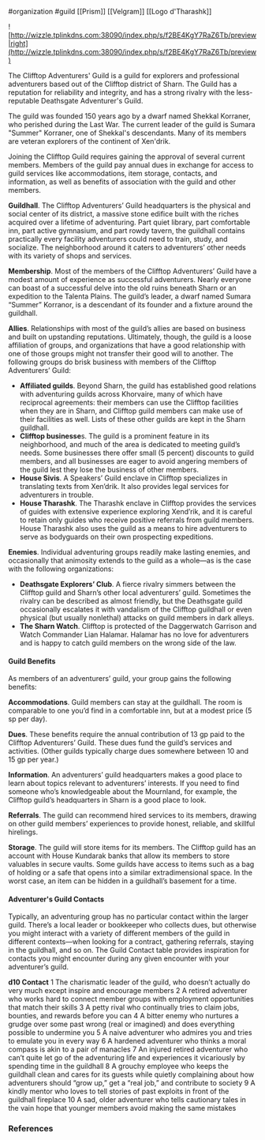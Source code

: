  #organization #guild [[Prism]] [[Velgram]] [[Logo d'Tharashk]]

![http://wizzle.tplinkdns.com:38090/index.php/s/f2BE4KgY7RaZ6Tb/preview|right](http://wizzle.tplinkdns.com:38090/index.php/s/f2BE4KgY7RaZ6Tb/preview)

The Clifftop Adventurers' Guild is a guild for explorers and professional adventurers based out of the Clifftop district of Sharn. The Guild has a reputation for reliability and integrity, and has a strong rivalry with the less-reputable Deathsgate Adventurer's Guild.

The guild was founded 150 years ago by a dwarf named Shekkal Korraner, who perished during the Last War. The current leader of the guild is Sumara "Summer" Korraner, one of Shekkal's descendants. Many of its members are veteran explorers of the continent of Xen'drik.

Joining the Clifftop Guild requires gaining the approval of several current members. Members of the guild pay annual dues in exchange for access to guild services like accommodations, item storage, contacts, and information, as well as benefits of association with the guild and other members.

**Guildhall**. The Clifftop Adventurers’ Guild headquarters is the physical and social center of its district, a massive stone edifice built with the riches acquired over a lifetime of adventuring. Part quiet library, part comfortable inn, part active gymnasium, and part rowdy tavern, the guildhall contains practically every facility adventurers could need to train, study, and socialize. The neighborhood around it caters to adventurers’ other needs with its variety of shops and services.

**Membership**. Most of the members of the Clifftop Adventurers’ Guild have a modest amount of experience as successful adventurers. Nearly everyone can boast of a successful delve into the old ruins beneath Sharn or an expedition to the Talenta Plains. The guild’s leader, a dwarf named Sumara “Summer” Korranor, is a descendant of its founder and a fixture around the guildhall.

**Allies**. Relationships with most of the guild’s allies are based on business and built on upstanding reputations. Ultimately, though, the guild is a loose affiliation of groups, and organizations that have a good relationship with one of those groups might not transfer their good will to another. The following groups do brisk business with members of the Clifftop Adventurers’ Guild:

- **Affiliated guilds**. Beyond Sharn, the guild has established good relations with adventuring guilds across Khorvaire, many of which have reciprocal agreements: their members can use the Clifftop facilities when they are in Sharn, and Clifftop guild members can make use of their facilities as well. Lists of these other guilds are kept in the Sharn guildhall.
- **Clifftop businesse**s. The guild is a prominent feature in its neighborhood, and much of the area is dedicated to meeting guild’s needs. Some businesses there offer small (5 percent) discounts to guild members, and all businesses are eager to avoid angering members of the guild lest they lose the business of other members.
- **House Sivis**. A Speakers’ Guild enclave in Clifftop specializes in translating texts from Xen’drik. It also provides legal services for adventurers in trouble.
- **House Tharashk**. The Tharashk enclave in Clifftop provides the services of guides with extensive experience exploring Xend’rik, and it is careful to retain only guides who receive positive referrals from guild members. House Tharashk also uses the guild as a means to hire adventurers to serve as bodyguards on their own prospecting expeditions.

**Enemies**. Individual adventuring groups readily make lasting enemies, and occasionally that animosity extends to the guild as a whole—as is the case with the following organizations:

- **Deathsgate Explorers’ Club**. A fierce rivalry simmers between the Clifftop guild and Sharn’s other local adventurers’ guild. Sometimes the rivalry can be described as almost friendly, but the Deathsgate guild occasionally escalates it with vandalism of the Clifftop guildhall or even physical (but usually nonlethal) attacks on guild members in dark alleys.
- **The Sharn Watch**. Clifftop is protected of the Daggerwatch Garrison and Watch Commander Lian Halamar. Halamar has no love for adventurers and is happy to catch guild members on the wrong side of the law.

#### Guild Benefits

As members of an adventurers’ guild, your group gains the following benefits:

**Accommodations**. Guild members can stay at the guildhall. The room is comparable to one you’d find in a comfortable inn, but at a modest price (5 sp per day).

**Dues**. These benefits require the annual contribution of 13 gp paid to the Clifftop Adventurers’ Guild. These dues fund the guild’s services and activities. (Other guilds typically charge dues somewhere between 10 and 15 gp per year.)

**Information**. An adventurers’ guild headquarters makes a good place to learn about topics relevant to adventurers’ interests. If you need to find someone who’s knowledgeable about the Mournland, for example, the Clifftop guild’s headquarters in Sharn is a good place to look.

**Referrals**. The guild can recommend hired services to its members, drawing on other guild members’ experiences to provide honest, reliable, and skillful hirelings.

**Storage**. The guild will store items for its members. The Clifftop guild has an account with House Kundarak banks that allow its members to store valuables in secure vaults. Some guilds have access to items such as a bag of holding or a safe that opens into a similar extradimensional space. In the worst case, an item can be hidden in a guildhall’s basement for a time.

#### Adventurer's Guild Contacts

Typically, an adventuring group has no particular contact within the larger guild. There’s a local leader or bookkeeper who collects dues, but otherwise you might interact with a variety of different members of the guild in different contexts—when looking for a contract, gathering referrals, staying in the guildhall, and so on. The Guild Contact table provides inspiration for contacts you might encounter during any given encounter with your adventurer’s guild.

**d10	Contact**
1	The charismatic leader of the guild, who doesn’t actually do very much except inspire and encourage members
2	A retired adventurer who works hard to connect member groups with employment opportunities that match their skills
3	A petty rival who continually tries to claim jobs, bounties, and rewards before you can
4	A bitter enemy who nurtures a grudge over some past wrong (real or imagined) and does everything possible to undermine you
5	A naive adventurer who admires you and tries to emulate you in every way
6	A hardened adventurer who thinks a moral compass is akin to a pair of manacles
7	An injured retired adventurer who can’t quite let go of the adventuring life and experiences it vicariously by spending time in the guildhall
8	A grouchy employee who keeps the guildhall clean and cares for its guests while quietly complaining about how adventurers should “grow up,” get a “real job,” and contribute to society
9	A kindly mentor who loves to tell stories of past exploits in front of the guildhall fireplace
10	A sad, older adventurer who tells cautionary tales in the vain hope that younger members avoid making the same mistakes

### References
